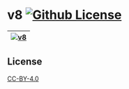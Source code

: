 v8 [![Github License](https://img.shields.io/github/license/setetres/v8.svg)](https://github.com/setetres/v8/blob/master/LICENSE)
==

| [![v8](https://setetres.s3.amazonaws.com/setetres.st/img/share-v8.png?v=1&raw=true)](http://setetres.st) |
| ----------------------------------------------------------------------------------------------------------- |

License
-------

[CC-BY-4.0]

[http://setetres.st]: http://setetres.st
[CC-BY-4.0]: http://creativecommons.org/licenses/by/4.0
